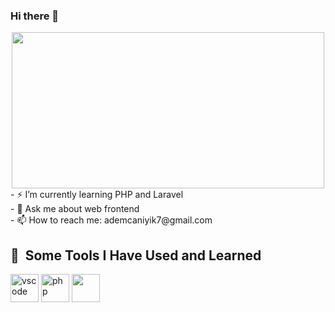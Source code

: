 ### Hi there 👋
<div align="center">
  <img src="https://media.giphy.com/media/qgQUggAC3Pfv687qPC/giphy.gif" width="500px" height="250px" />
</div>
- ⚡ I’m currently learning PHP and Laravel<br>
- 💬 Ask me about web frontend<br>
- 📫 How to reach me: ademcaniyik7@gmail.com<br>

<h2> 🚀 &nbsp;Some Tools I Have Used and Learned</h2>
<p align="left">
<img src="https://cdn.jsdelivr.net/gh/devicons/devicon/icons/vscode/vscode-original.svg" alt="vscode" width="45" height="45"/>
<img src="https://cdn.jsdelivr.net/gh/devicons/devicon/icons/php/php-original.svg" alt="php" width="45" height="45"/>
<img src="https://cdn.jsdelivr.net/gh/devicons/devicon@v2.15.1/devicon.min.css"width="45" height="45"/>
</p>

